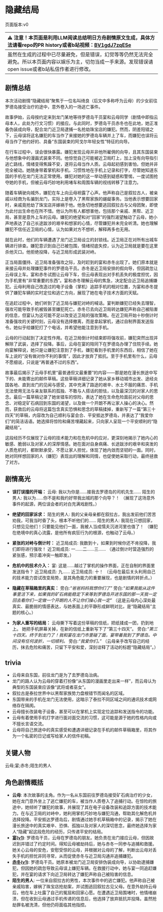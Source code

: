 # 隐藏结局
页面版本:v0
 

| :warning: 注意！本页面是利用LLM阅读总结明日方舟剧情原文生成，具体方法请看repo的PR history或者b站视频：[BV1gdJ7zqESe](https://www.bilibili.com/video/BV1gdJ7zqESe/)         |
|:----------------------------|
| 虽然在生成的过程中已尽量避免，但是错误，幻觉等等仍然无法完全避免。所以本页面内容以娱乐为主，切勿当成一手来源。发现错误请open issue或者b站私信作者进行修改。|



## 剧情总结
本次活动剧情“隐藏结局”聚焦于一位名叫绮良（后文中多称呼为云母）的少女前往罗德岛接受治疗的途中，意外卷入的一场逃亡事件。

故事伊始，云母按约定来到龙门某地等待罗德岛干员宴和云母同学（剧情中即指云母本人，此处为行文习惯）的接应。与此同时，罗德岛干员赤冬也在此地，她正准备伪装成向导，配合龙门近卫局逮捕一名抢劫珠宝店的嫌犯。然而，阴差阳错之下，云母误将这名嫌犯的车当作了来接她的罗德岛车辆并上了车，而嫌犯也误将云母当作了他约好的、具备“东国装束的阿戈尔年轻女性”特征的向导。

在行车过程中，误会很快暴露。嫌犯发现云母并非他所雇佣的向导，且其东国装束与他想象中的漫画式装束不同。他惊觉自己可能被近卫局盯上，加上没有向导指引逃亡路线，情绪变得焦躁不安，遂将云母当作人质。云母起初感到害怕，但她并非完全被动。她随身带着掌机和手机，习惯性地在手机上记录和打字，尽管她知道东国的手机在龙门无法正常使用。嫌犯对她的这一举动感到疑惑和警惕，一度试图抢夺她的手机，但被云母巧妙地利用堵车和周围车辆的视线转移了注意力。

随着车辆驶向城外，嫌犯在车上向云母袒露了心声。他声称自己是叙拉古人，被亲戚以经商为名骗到龙门，实际上是卷入了黑帮家族的龌龊事务。当他表示想要回家时，亲戚竟抢劫了珠宝店并嫁祸于他。他急切地想要逃回叙拉古与父母团聚，即使为此付出生命也在所不惜。他认为所有人都想害他，包括那个亲戚、黑帮、近卫局，甚至是意外上车的云母。嫌犯的绝望和对“回家”的强烈渴望触动了云母，她小声地表达了自己长途跋涉的艰辛和想家的心情，尽管嫌犯并未完全听清。她也理解嫌犯不信任近卫局的心情，认为如果对方不想听，解释再多也无用。

就在此时，他们的车辆遭遇了龙门近卫局设立的封锁线。近卫局正在对所有出城车辆进行排查。嫌犯意识到自己已被包围，情绪彻底失控，认为近卫局就是要在这里杀他灭口。他拒绝投降，与近卫局形成武装对峙。

正当局面僵持、近卫局准备强攻之际，及时赶到的宴和赤冬出现了。她们原本就是来接云母并处理嫌犯事件的罗德岛干员。赤冬是近卫局安排的假向导，但因疏忽让云母误上车。宴和赤冬试图让云母下车，但云母表现出对手机丢失的极度担忧，因为手机里有“非常重要的东西”。宴和赤冬理解云母的焦急，决定配合近卫局追捕嫌犯。云母利用自己改造过的电子设备（掌机）追踪手机的相对位置，为宴和赤冬提供了嫌犯车辆的实时定位和逃亡方向，展现了她在电子技术方面的天赋。

在追赶过程中，她们听到了近卫局与嫌犯对峙的喊话。宴判断嫌犯已经失去理智，强攻可能导致手机被毁甚至嫌犯死亡。赤冬已去向近卫局转达嫌犯声称自己被陷害的信息，但宴认为这可能不足以改变近卫局的强攻策略。在近卫局开始十秒倒计时准备强攻的关键时刻，云母没有选择撤离，而是拿起掌机，通过自制界面发送指令。她似乎给嫌犯打了个电话，并希望他能注意到手机。

云母的行动起到了决定性作用。在近卫局倒计时结束即将强攻前，嫌犯突然出现并解除了武装，选择了投降。事后，云母在宴的陪同下在罗德岛办理了住院手续。她向宴解释说，她只是让嫌犯注意到了手机，嫌犯看到手机里的东西后，相信了她在车上说的“没有做对你不利的事情”，因此才放弃了抵抗。至于手机里有什么，云母不愿细说，只说是“再普通不过的东西”。

故事最后揭示了云母手机里“最普通但又最重要”的内容——那是她在漫长旅途中写下的、未能寄出的邮件草稿。这些草稿详细记录了她从家乡移动城市出发、途经炎国各地、直到龙门的见闻与感受，其中充满了路途的艰辛、水土不服的痛苦、手机无法使用无法与亲友联系的孤独、不敢与人搭话的胆怯，以及最深沉的对家人的思念。最后一篇草稿记录了她坐错车的惊险，表达了她在生命危险面前对父母的思念、对稳定矿石病回到东国的渴望，以及做一个开朗不再让家人操心的决心。然而，获救后的云母将这篇包含真实恐惧和思念的草稿揉掉，重新写了一篇“第三十四天”的草稿，内容改为自己顺利与宴会合、平安抵达罗德岛，并表达了“我爱你们”的简洁话语。她选择将惊险和痛苦埋藏起来，只向家人呈现一个平安顺利的“隐藏结局”。

这段经历不仅展现了云母的技术能力和在危机中的应对，更深刻地揭示了她内心的敏感、脆弱以及对家人的深厚情感。她在面对自身病痛、长途跋涉的艰辛和突发的人质危机时，都默默承受，不愿让家人担忧，体现了她内敛而坚韧的一面。同时，她对同样想回家的人（嫌犯）表现出的理解和同情，也促使她采取行动，最终拯救了对方。
## 剧情高光
*   **误打误撞的开端：**
    云母: 我以为你是......接我去罗德岛的司机先生......
    陌生的男人: 我以为......你不是和我约好带我出城的那个向导？！
    （展现了这场意外事件的起源，两位误会者的对白充满戏剧性。）

*   **绝望的回家诉求：**
    陌生的男人: 我的父亲母亲都在叙拉古，我出发前他们苦苦劝我，可我当时昏了头，根本不听他们的......
    陌生的男人: 我现在只想回家，只想见见他们！只要能见他们一面，我被人当成懦夫沉进河里也值了！
    （嫌犯在绝境中的真心流露，是他所有疯狂行为的根源，也触动了云母。）

*   **紧张的对峙与倒计时：**
    近卫局成员: 我数到十，如果到时候你还不肯投降，我们即将进行强攻！
    近卫局成员: 一......二......三......
    （通过倒计时营造强烈的紧张感，预示着冲突一触即发。）

*   **危机中的技术介入：**
    宴: 这是......越过了掌机的操作界面，正在自制的界面里发送指令？
    近卫局成员: 九......
    近卫局成员: 十！
    （云母在最后关头利用自己的技术能力尝试改变局势，是其角色能力的重要展现，也是剧情的转折点。）

*   **隐藏在草稿箱里的真实：**
    旁白:<i>“爸爸妈妈我想你们了”</i>
    旁白:<i>“如果我能从这件事里活下来，如果我的矿石病能稳定下来等到罗德岛开进东国的那一天我一定回去看你们一定做一个开朗的人不让你们操心我一定”</i>
    （这是云母内心深处最真实、最脆弱的情感表达，与她表面上的平静形成鲜明对比，是“隐藏结局”主题的核心。）

*   **为家人重写的结局：**
    云母撕下写着这份草稿的信纸，把纸揉成一团，扔到地上。
    她把手机屏幕关掉，在新的信纸上重新写下了“第三十四天”。
    旁白:<i>“第三十四天。终于到龙门了！我和宴在龙门市里碰了面，宴带着我到了罗德岛。中间没有任何波折，一切顺利。</i>
    旁白:<i>“我爱你们。”</i>
    （云母亲手改写自己的经历，抹去危险和痛苦，只留下平安和爱，深刻诠释了活动的标题“隐藏结局”。）
## trivia
*   云母来自东国，前往龙门是为了去罗德岛治病。
*   龙门的路人认为云母的穿着打扮像“从东国的漫画里走出来一样”，而云母认为典型的东国装束应该像“武将或者巫女”。
*   叙拉古是泰拉世界中以黑帮家族势力盘根错节而闻名的区域。
*   东国带来的手机在龙门无法使用，这暗示了泰拉不同区域之间的通讯技术或网络存在隔阂。
*   云母擅长改装电子设备，甚至可以在掌机上实现定位追踪和发送指令的功能。
*   云母有着使用手机打字进行面对面交流的习惯，这可能是源于她的性格内向或不擅长言语交流。
*   云母将自己旅途中的真实感受和遭遇详细记录在手机的邮件草稿箱里，将其作为一个私密的日记或写给家人的信件初稿。
## 关键人物
云母;宴;赤冬;陌生的男人
## 角色剧情概括
-   **云母**: 本次故事的主角。作为一名从东国前往罗德岛接受矿石病治疗的少女，她在龙门意外坐上了逃亡嫌犯的车，被当作人质卷入了追捕行动。在惊险的旅途中，她倾听了嫌犯的故事，并展现了其在电子设备改装和追踪方面的技术能力。在与近卫局的对峙中，她利用掌机巧妙地与嫌犯沟通，帮助其化解危机并选择投降。平安抵达罗德岛后，剧情通过她手机草稿箱中的记录，揭示了她在漫长旅途中的真实艰辛、恐惧、孤独以及对家人的深切思念，最终她选择为家人“隐藏”起这段危险的经历，只传递平安的结局。
-   **[宴](../char_v3/char_337_utage.md)([v1](../chars/char_337_utage.md))**: 罗德岛干员，云母在罗德岛的朋友。她负责在龙门接应云母，但因故迟到并错过了约定时间。得知云母被劫持后，她与赤冬一同参与追捕和救援。她关心云母的安危，安慰受惊的云母，并根据对云母的了解，判断出云母对丢失手机的担忧非同寻常，从而促使赤冬与近卫局沟通并追捕嫌犯。
-   **[赤冬](../char_v3/char_475_akafyu.md)([v1](../chars/char_475_akafyu.md))**: 罗德岛干员。她原本被龙门近卫局安排伪装成向导，以协助逮捕嫌犯，但因她的疏忽导致云母误上嫌犯车辆。在救援行动中，她与宴一同追赶嫌犯，并在宴的请求下向近卫局转达了嫌犯声称自己被陷害的信息。
-   **陌生的男人**: 一位来自叙拉古的男性，本次事件中的逃亡嫌犯。他声称自己被亲戚陷害，嫁祸了珠宝店抢劫案，并试图逃回叙拉古见父母。在意外劫持云母后，他在车上吐露了自己的冤屈和回家心愿。在遭遇近卫局围堵时，他情绪崩溃，但在收到云母通过手机传递的信息后，他选择了放弃抵抗并投降。虽然抢劫罪名被洗清，但他仍将面临其他指控。